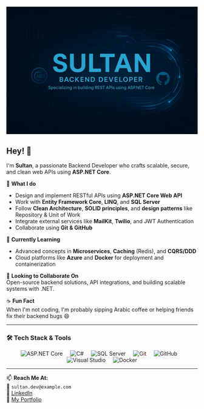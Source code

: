 <p align="center">
  <img src="https://github.com/Soul208/Soul208/blob/main/photo_2025-05-30_03-41-17.jpg?raw=true" alt="Sultan Banner" />
</p>

<h2>Hey! 👋</h2>

I'm **Sultan**, a passionate Backend Developer who crafts scalable, secure, and clean web APIs using **ASP.NET Core**.

🚀 **What I do**  
- Design and implement RESTful APIs using **ASP.NET Core Web API**  
- Work with **Entity Framework Core**, **LINQ**, and **SQL Server**  
- Follow **Clean Architecture**, **SOLID principles**, and **design patterns** like Repository & Unit of Work  
- Integrate external services like **MailKit**, **Twilio**, and JWT Authentication  
- Collaborate using **Git & GitHub**

🌱 **Currently Learning**  
- Advanced concepts in **Microservices**, **Caching** (Redis), and **CQRS/DDD**  
- Cloud platforms like **Azure** and **Docker** for deployment and containerization

🤝 **Looking to Collaborate On**  
Open-source backend solutions, API integrations, and building scalable systems with .NET.

☕ **Fun Fact**  
When I'm not coding, I'm probably sipping Arabic coffee or helping friends fix their backend bugs 😄

---

<h3 align="left">🛠 Tech Stack & Tools</h3>

<div align="center">
  <img src="https://cdn.jsdelivr.net/gh/devicons/devicon/icons/dotnetcore/dotnetcore-original.svg" height="40" alt="ASP.NET Core" />
  <img width="12" />
  <img src="https://cdn.jsdelivr.net/gh/devicons/devicon/icons/csharp/csharp-original.svg" height="40" alt="C#" />
  <img width="12" />
  <img src="https://cdn.jsdelivr.net/gh/devicons/devicon/icons/microsoftsqlserver/microsoftsqlserver-plain.svg" height="40" alt="SQL Server" />
  <img width="12" />
  <img src="https://cdn.jsdelivr.net/gh/devicons/devicon/icons/git/git-original.svg" height="40" alt="Git" />
  <img width="12" />
  <img src="https://cdn.jsdelivr.net/gh/devicons/devicon/icons/github/github-original.svg" height="40" alt="GitHub" />
  <img width="12" />
  <img src="https://cdn.jsdelivr.net/gh/devicons/devicon/icons/visualstudio/visualstudio-plain.svg" height="40" alt="Visual Studio" />
  <img width="12" />
  <img src="https://cdn.jsdelivr.net/gh/devicons/devicon/icons/docker/docker-original.svg" height="40" alt="Docker" />
</div>

---

📫 **Reach Me At:**  
📧 `sultan.dev@example.com`  
💼 [LinkedIn](https://www.linkedin.com/in/sultan-abdullah-68b93b20a/)  
📂 [My Portfolio](https://sultan-dev.com)


